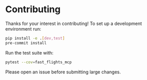 # Contributing

Thanks for your interest in contributing! To set up a development environment run:

```bash
pip install -e .[dev,test]
pre-commit install
```

Run the test suite with:

```bash
pytest --cov=fast_flights_mcp
```

Please open an issue before submitting large changes.
